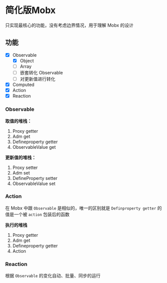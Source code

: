 # 简化版Mobx

只实现最核心的功能，没有考虑边界情况，用于理解 Mobx 的设计

## 功能

- [x] Observable
  - [x] Object
  - [ ] Array
  - [ ] 嵌套转化 Observable
  - [ ] 对更新值进行转化
  
- [x] Computed
- [x] Action
- [x] Reaction

### Observable

**取值的堆栈：**

1. Proxy getter
2. Adm get
3. Defineproperty getter
4. ObservableValue get

**更新值的堆栈：**

1. Proxy setter
2. Adm set
3. DefineProperty setter
4. ObservableValue set

### Action

在 Mobx 中跟 `Observable` 是相似的，唯一的区别就是 `Definproperty getter` 的值是一个被 `action` 包装后的函数

**执行的堆栈**

1. Proxy getter
2. Adm get
3. Defineproperty getter
4. Action

### Reaction

根据 `Observable` 的变化自动、批量、同步的运行
